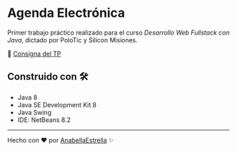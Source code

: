 # Agenda Electrónica

Primer trabajo práctico realizado para el curso _Desarrollo Web Fullstack con Java_, dictado por PoloTic y Silicon Misiones.

📄 [Consigna del TP](https://cursos.polotic.misiones.gob.ar/contenido_adjunto/Guia%20de%20Ejercicios%20N__%205%20-%20TPO%20Integrador_j5bx190u.pdf)

## Construido con 🛠️
- Java 8
- Java SE Development Kit 8
- Java Swing
- IDE: NetBeans 8.2

---
Hecho con ❤ por [AnabellaEstrella](https://github.com/AnabellaEstrella) ✨
